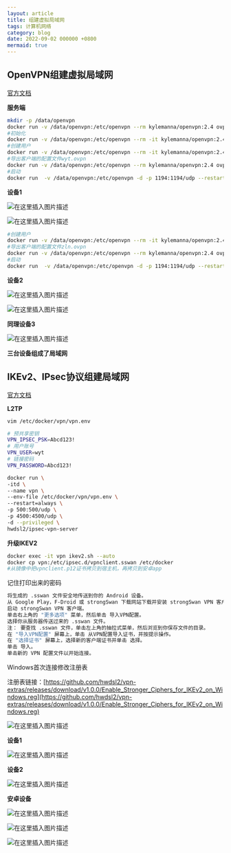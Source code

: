 ```yaml
---
layout: article
title: 组建虚拟局域网
tags: 计算机网络
category: blog
date: 2022-09-02 000000 +0800
mermaid: true
---
```

## OpenVPN组建虚拟局域网
[官方文档](https://github.com/kylemanna/docker-openvpn/blob/master/README.md)

**服务端**
```bash
mkdir -p /data/openvpn
docker run -v /data/openvpn:/etc/openvpn --rm kylemanna/openvpn:2.4 ovpn_genconfig -u udp://121.36.40.218
#初始化
docker run -v /data/openvpn:/etc/openvpn --rm -it kylemanna/openvpn:2.4 ovpn_initpki
#创建用户
docker run -v /data/openvpn:/etc/openvpn --rm -it kylemanna/openvpn:2.4 easyrsa build-client-full wyt nopass
#导出客户端的配置文件wyt.ovpn
docker run -v /data/openvpn:/etc/openvpn --rm kylemanna/openvpn:2.4 ovpn_getclient wyt > /data/openvpn/wyt.ovpn
#启动
docker run  -v /data/openvpn:/etc/openvpn -d -p 1194:1194/udp --restart=always --name openvpn --cap-add=NET_ADMIN --sysctl net.ipv6.conf.all.disable_ipv6=0 --sysctl net.ipv6.conf.default.forwarding=1 --sysctl net.ipv6.conf.all.forwarding=1  kylemanna/openvpn:2.4 
```
**设备1**

![在这里插入图片描述](https://img-blog.csdnimg.cn/4ec629b0fca24c47b448f23374c1d248.png)

![在这里插入图片描述](https://img-blog.csdnimg.cn/56d351b99d0045e99f7ceea7871ee73b.png)




```bash
#创建用户
docker run -v /data/openvpn:/etc/openvpn --rm -it kylemanna/openvpn:2.4 easyrsa build-client-full zln nopass
#导出客户端的配置文件zln.ovpn
docker run -v /data/openvpn:/etc/openvpn --rm kylemanna/openvpn:2.4 ovpn_getclient zln > /data/openvpn/zln.ovpn
#启动
docker run  -v /data/openvpn:/etc/openvpn -d -p 1194:1194/udp --restart=always --name openvpn --cap-add=NET_ADMIN --sysctl net.ipv6.conf.all.disable_ipv6=0 --sysctl net.ipv6.conf.default.forwarding=1 --sysctl net.ipv6.conf.all.forwarding=1  kylemanna/openvpn:2.4 
```
**设备2**

![在这里插入图片描述](https://img-blog.csdnimg.cn/2546c326811e49c789784f3d7330e9d6.png)

![在这里插入图片描述](https://img-blog.csdnimg.cn/f4c3e3af6483478abf33bc9e8cf707eb.png)

**同理设备3**

![在这里插入图片描述](https://img-blog.csdnimg.cn/1e9c82d488df423b91389fd258d51567.jpeg)

**三台设备组成了局域网**

## IKEv2、IPsec协议组建局域网

[官方文档](https://github.com/hwdsl2/setup-ipsec-vpn/blob/master/README-zh.md)

**L2TP**

```bash
vim /etc/docker/vpn/vpn.env
```

```bash
# 预共享密钥
VPN_IPSEC_PSK=Abcd123!
# 用户账号
VPN_USER=wyt
# 链接密码
VPN_PASSWORD=Abcd123!
```

```bash
docker run \
-itd \
--name vpn \
--env-file /etc/docker/vpn/vpn.env \
--restart=always \
-p 500:500/udp \
-p 4500:4500/udp \
-d --privileged \
hwdsl2/ipsec-vpn-server
```

**升级IKEV2**

```bash
docker exec -it vpn ikev2.sh --auto
docker cp vpn:/etc/ipsec.d/vpnclient.sswan /etc/docker
#从镜像中把vpnclient.p12证书拷贝到宿主机，再拷贝到安卓app
```
记住打印出来的密码

```bash
将生成的 .sswan 文件安全地传送到你的 Android 设备。
从 Google Play，F-Droid 或 strongSwan 下载网站下载并安装 strongSwan VPN 客户端。
启动 strongSwan VPN 客户端。
单击右上角的 "更多选项" 菜单，然后单击 导入VPN配置。
选择你从服务器传送过来的 .sswan 文件。
注： 要查找 .sswan 文件，单击左上角的抽拉式菜单，然后浏览到你保存文件的目录。
在 "导入VPN配置" 屏幕上，单击 从VPN配置导入证书，并按提示操作。
在 "选择证书" 屏幕上，选择新的客户端证书并单击 选择。
单击 导入。
单击新的 VPN 配置文件以开始连接。
```
Windows首次连接修改注册表

注册表链接：[https://github.com/hwdsl2/vpn-extras/releases/download/v1.0.0/Enable_Stronger_Ciphers_for_IKEv2_on_Windows.reg](https://github.com/hwdsl2/vpn-extras/releases/download/v1.0.0/Enable_Stronger_Ciphers_for_IKEv2_on_Windows.reg)

![在这里插入图片描述](https://img-blog.csdnimg.cn/85c5ebeb06204b768396c718e3d0b214.png)

**设备1**

![在这里插入图片描述](https://img-blog.csdnimg.cn/c97e20c63cac4e809e826fe929810782.png)

**设备2**

![在这里插入图片描述](https://img-blog.csdnimg.cn/c6ab308b29464b9887f798abf9ce89be.png)

**安卓设备**

![在这里插入图片描述](https://img-blog.csdnimg.cn/26c60a5425bd4d3ebc8e29bfdfb1278e.jpeg)

![在这里插入图片描述](https://img-blog.csdnimg.cn/5f68682f68b045a29e70229d286b7228.jpeg)

![在这里插入图片描述](https://img-blog.csdnimg.cn/4e89fc6a56944e22a16a683a5901e3fa.png)

